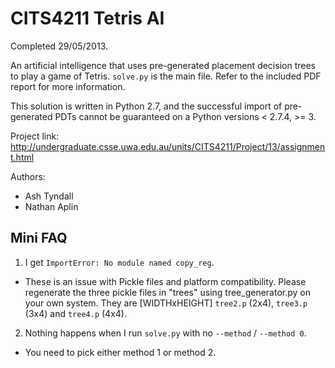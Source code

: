 CITS4211 Tetris AI
========

Completed 29/05/2013.

An artificial intelligence that uses pre-generated placement decision trees to play a game of Tetris.
`solve.py` is the main file.
Refer to the included PDF report for more information.

This solution is written in Python 2.7, and the successful import of pre-generated PDTs cannot be guaranteed on a Python versions < 2.7.4, >= 3.

Project link: http://undergraduate.csse.uwa.edu.au/units/CITS4211/Project/13/assignment.html

Authors:
 * Ash Tyndall
 * Nathan Aplin
 
 
## Mini FAQ

1. I get `ImportError: No module named copy_reg`.
 * These is an issue with Pickle files and platform compatibility. Please regenerate the three pickle files in "trees" using tree_generator.py on your own system. They are [WIDTHxHEIGHT] `tree2.p` (2x4), `tree3.p` (3x4) and `tree4.p` (4x4).
2. Nothing happens when I run `solve.py` with no `--method` / `--method 0`.
 * You need to pick either method 1 or method 2.